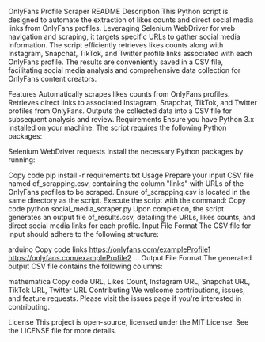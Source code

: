 OnlyFans Profile Scraper README
Description
This Python script is designed to automate the extraction of likes counts and direct social media links from OnlyFans profiles. Leveraging Selenium WebDriver for web navigation and scraping, it targets specific URLs to gather social media information. The script efficiently retrieves likes counts along with Instagram, Snapchat, TikTok, and Twitter profile links associated with each OnlyFans profile. The results are conveniently saved in a CSV file, facilitating social media analysis and comprehensive data collection for OnlyFans content creators.

Features
Automatically scrapes likes counts from OnlyFans profiles.
Retrieves direct links to associated Instagram, Snapchat, TikTok, and Twitter profiles from OnlyFans.
Outputs the collected data into a CSV file for subsequent analysis and review.
Requirements
Ensure you have Python 3.x installed on your machine. The script requires the following Python packages:

Selenium WebDriver
requests
Install the necessary Python packages by running:

Copy code
pip install -r requirements.txt
Usage
Prepare your input CSV file named of_scrapping.csv, containing the column "links" with URLs of the OnlyFans profiles to be scraped.
Ensure of_scrapping.csv is located in the same directory as the script.
Execute the script with the command:
Copy code
python social_media_scraper.py
Upon completion, the script generates an output file of_results.csv, detailing the URLs, likes counts, and direct social media links for each profile.
Input File Format
The CSV file for input should adhere to the following structure:

arduino
Copy code
links
https://onlyfans.com/exampleProfile1
https://onlyfans.com/exampleProfile2
...
Output File Format
The generated output CSV file contains the following columns:

mathematica
Copy code
URL, Likes Count, Instagram URL, Snapchat URL, TikTok URL, Twitter URL
Contributing
We welcome contributions, issues, and feature requests. Please visit the issues page if you're interested in contributing.

License
This project is open-source, licensed under the MIT License. See the LICENSE file for more details.

